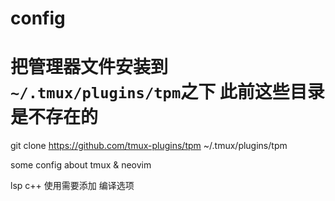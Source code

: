 # config
# 把管理器文件安装到`~/.tmux/plugins/tpm`之下 此前这些目录是不存在的
git clone https://github.com/tmux-plugins/tpm ~/.tmux/plugins/tpm

some config about tmux &amp; neovim

lsp c++ 使用需要添加 编译选项
